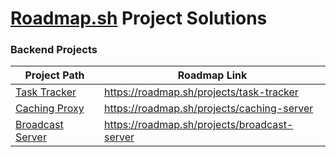 # [Roadmap.sh](https://roadmap.sh) Project Solutions

### Backend Projects

| Project Path  | Roadmap Link |
| ------------- | ------------- |
| [Task Tracker](/backend-projects/01-task-tracker) | https://roadmap.sh/projects/task-tracker  |
| [Caching Proxy](/backend-projects/11-caching-proxy) | https://roadmap.sh/projects/caching-server  |
| [Broadcast Server](/backend-projects/14-broadcast-server) | https://roadmap.sh/projects/broadcast-server  |
